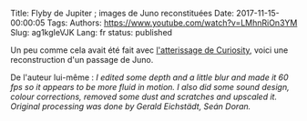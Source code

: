 Title: Flyby de Jupiter ; images de Juno reconstituées
Date: 2017-11-15-00:00:05
Tags: 
Authors: https://www.youtube.com/watch?v=LMhnRiOn3YM
Slug: ag1kgIeVJK
Lang: fr
status: published

Un peu comme cela avait été fait avec [l'atterissage de Curiosity](https://www.youtube.com/watch?v=gZX5GRPnd4U),
voici une reconstruction d'un passage de Juno.

De l'auteur lui-même : *I edited some depth and a little blur and made it 60 fps so it appears to be more fluid in motion. I also did some sound design, colour corrections, removed some dust and scratches and upscaled it. Original processing was done by Gerald Eichstädt, Seán Doran.*
